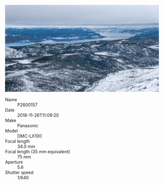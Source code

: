 [![P2600157](/photos/hd/P2600157.jpg)](/photos/full/P2600157.jpg?raw=true)

<dl>
  <dt>Name</dt>
  <dd>P2600157</dd>
  <dt>Date</dt>
  <dd>2018-11-26T11:09:20</dd>
  <dt>Make</dt>
  <dd>Panasonic</dd>
  <dt>Model</dt>
  <dd>DMC-LX100</dd>
  <dt>Focal length</dt>
  <dd>34.0 mm</dd>
  <dt>Focal length (35 mm equivalent)</dt>
  <dd>75 mm</dd>
  <dt>Aperture</dt>
  <dd>5.6</dd>
  <dt>Shutter speed</dt>
  <dd>1/640</dd>
</dl>
